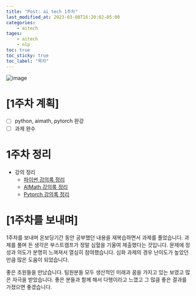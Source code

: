 ```yaml
---
title: "Post: ai tech 1주차"
last_modified_at: 2023-03-08T16:20:02-05:00
categories:
    - aitech
tages:
    - aitech
    - nlp
toc: true
toc_sticky: true
toc_label: "목차"
---
```





![image](../../../image/aitech.png)



# [1주차 계획]
- [ ] python, aimath, pytorch 완강
- [ ] 과제 완수

# 1주차 정리
  * 강의 정리
    * [파이썬 강의록 정리](https://yunjinchoidev.github.io/aitech/post-python/)
    * [AIMath 강의록 정리](https://yunjinchoidev.github.io/aitech/post-aimath/)
    * [Pytorch 강의록 정리](https://yunjinchoidev.github.io/aitech/post-pytorch/)

# [1주차를 보내며]
1주차를 보내며 온보딩기간 동안 공부했던 내용을 재복습하면서 과제를 풀었습니다. 과제를 풀며 든 생각은 부스트캠프가 정말 심혈을 기울여 제출했다는 것입니다. 문제에 정성과 의도가 분명히 느껴져서 열심히 참여했습니다. 심화 과제의 경우 난이도가 높았던 만큼 많은 도움이 되었습니다.

좋은 조원들을 만났습니다. 팀원분들 모두 생산적인 미래과 꿈을 가지고 있는 보였고 많은 자극을 받았습니다. 좋은 분들과 함께 해서 다행이라고 느꼈고 그 많큼 좋은 결과를 가졌으면 좋겠습니다.

